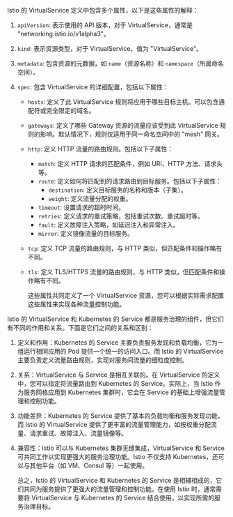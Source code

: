Istio 的 VirtualService 定义中包含多个属性，以下是这些属性的解释：

1. `apiVersion`: 表示使用的 API 版本，对于 VirtualService，通常是 "networking.istio.io/v1alpha3"。

2. `kind`: 表示资源类型，对于 VirtualService，值为 "VirtualService"。

3. `metadata`: 包含资源的元数据，如 `name`（资源名称）和 `namespace`（所属命名空间）。

4. `spec`: 包含 VirtualService 的详细配置，包括以下属性：

   - `hosts`: 定义了此 VirtualService 规则将应用于哪些目标主机。可以包含通配符或完全限定的域名。

   - `gateways`: 定义了哪些 Gateway 资源的流量应该受到此 VirtualService 规则的影响。默认情况下，规则仅适用于同一命名空间中的 "mesh" 网关。

   - `http`: 定义 HTTP 流量的路由规则。包括以下子属性：

     - `match`: 定义 HTTP 请求的匹配条件，例如 URI、HTTP 方法、请求头等。
     - `route`: 定义如何将匹配到的请求路由到目标服务。包括以下子属性：
       - `destination`: 定义目标服务的名称和版本（子集）。
       - `weight`: 定义流量分配的权重。
     - `timeout`: 设置请求的超时时间。
     - `retries`: 定义请求的重试策略，包括重试次数、重试超时等。
     - `fault`: 定义故障注入策略，如延迟注入和异常注入。
     - `mirror`: 定义镜像流量的目标服务。

   - `tcp`: 定义 TCP 流量的路由规则，与 HTTP 类似，但匹配条件和操作略有不同。

   - `tls`: 定义 TLS/HTTPS 流量的路由规则，与 HTTP 类似，但匹配条件和操作略有不同。

     这些属性共同定义了一个 VirtualService 资源，您可以根据实际需求配置这些属性来实现各种流量控制功能。



Istio 的 VirtualService 和 Kubernetes 的 Service 都是服务治理的组件，但它们有不同的作用和关系。下面是它们之间的关系和区别：

1. 定义和作用：Kubernetes 的 Service 主要负责服务发现和负载均衡，它为一组运行相同应用的 Pod 提供一个统一的访问入口。而 Istio 的 VirtualService 主要负责定义流量路由规则，实现对服务间流量的细粒度控制。

2. 关系：VirtualService 与 Service 是相互关联的。在 VirtualService 的定义中，您可以指定将流量路由到 Kubernetes 的 Service。实际上，当 Istio 作为服务网格应用到 Kubernetes 集群时，它会在 Service 的基础上增强流量管理和控制功能。

3. 功能差异：Kubernetes 的 Service 提供了基本的负载均衡和服务发现功能，而 Istio 的 VirtualService 提供了更丰富的流量管理能力，如按权重分配流量、请求重试、故障注入、流量镜像等。

4. 兼容性：Istio 可以与 Kubernetes 集群无缝集成，VirtualService 和 Service 可共同工作以实现更强大的服务治理功能。Istio 不仅支持 Kubernetes，还可以与其他平台（如 VM、Consul 等）一起使用。

   总之，Istio 的 VirtualService 和 Kubernetes 的 Service 是相辅相成的，它们共同为服务提供了更强大的流量管理和控制功能。在使用 Istio 时，通常需要将 VirtualService 与 Kubernetes 的 Service 结合使用，以实现所需的服务治理目标。